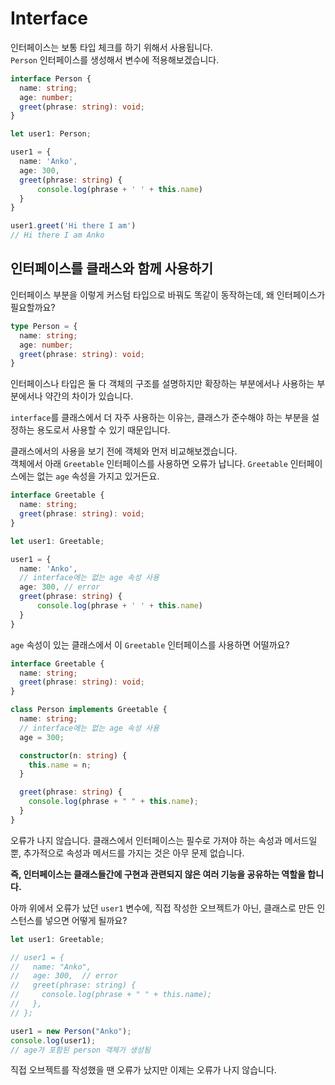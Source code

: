 # Interface

인터페이스는 보통 타입 체크를 하기 위해서 사용됩니다.  
`Person` 인터페이스를 생성해서 변수에 적용해보겠습니다. 

```typescript
interface Person {
  name: string;
  age: number;
  greet(phrase: string): void;
}

let user1: Person;

user1 = {
  name: 'Anko',
  age: 300,
  greet(phrase: string) {
      console.log(phrase + ' ' + this.name)
  }
}

user1.greet('Hi there I am')
// Hi there I am Anko
```

## 인터페이스를 클래스와 함께 사용하기

인터페이스 부분을 이렇게 커스텀 타입으로 바꿔도 똑같이 동작하는데, 왜 인터페이스가 필요할까요?

```typescript
type Person = {
  name: string;
  age: number;
  greet(phrase: string): void;
}
```

인터페이스나 타입은 둘 다 객체의 구조를 설명하지만 확장하는 부분에서나 사용하는 부분에서나 약간의 차이가 있습니다.

`interface`를 클래스에서 더 자주 사용하는 이유는, 클래스가 준수해야 하는 부분을 설정하는 용도로서 사용할 수 있기 때문입니다.

클래스에서의 사용을 보기 전에 객체와 먼저 비교해보겠습니다.  
객체에서 아래 `Greetable` 인터페이스를 사용하면 오류가 납니다. `Greetable` 인터페이스에는 없는 `age` 속성을 가지고 있거든요.

```typescript
interface Greetable {
  name: string;
  greet(phrase: string): void;
}

let user1: Greetable;

user1 = {
  name: 'Anko',
  // interface에는 없는 age 속성 사용
  age: 300, // error
  greet(phrase: string) {
      console.log(phrase + ' ' + this.name)
  }
}
```

`age` 속성이 있는 클래스에서 이 `Greetable` 인터페이스를 사용하면 어떨까요?

```typescript
interface Greetable {
  name: string;
  greet(phrase: string): void;
}

class Person implements Greetable {
  name: string;
  // interface에는 없는 age 속성 사용
  age = 300;

  constructor(n: string) {
    this.name = n;
  }

  greet(phrase: string) {
    console.log(phrase + " " + this.name);
  }
}
```

오류가 나지 않습니다. 클래스에서 인터페이스는 필수로 가져야 하는 속성과 메서드일 뿐, 추가적으로 속성과 메서드를 가지는 것은 아무 문제 없습니다.

**즉, 인터페이스는 클래스들간에 구현과 관련되지 않은 여러 기능을 공유하는 역할을 합니다.**

아까 위에서 오류가 났던 `user1` 변수에, 직접 작성한 오브젝트가 아닌, 클래스로 만든 인스턴스를 넣으면 어떻게 될까요?

```typescript
let user1: Greetable;

// user1 = {
//   name: "Anko",
//   age: 300,  // error
//   greet(phrase: string) {
//     console.log(phrase + " " + this.name);
//   },
// };

user1 = new Person("Anko");
console.log(user1);
// age가 포함된 person 객체가 생성됨
```

직접 오브젝트를 작성했을 땐 오류가 났지만 이제는 오류가 나지 않습니다.

<br/>